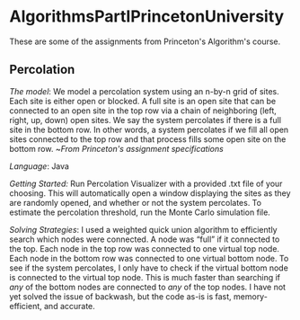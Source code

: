 # AlgorithmsPartIPrincetonUniversity
These are some of the assignments from Princeton's Algorithm's course. 

## Percolation ## 

_The model_: We model a percolation system using an n-by-n grid of sites. Each site is either open or blocked. A full site is an open site that can be connected to an open site in the top row via a chain of neighboring (left, right, up, down) open sites. We say the system percolates if there is a full site in the bottom row. In other words, a system percolates if we fill all open sites connected to the top row and that process fills some open site on the bottom row. 
~_From Princeton's assignment specifications_

_Language_: Java

_Getting Started:_ Run Percolation Visualizer with a provided .txt file of your choosing. This will automatically open a window displaying the sites as they are randomly opened, and whether or not the system percolates. To estimate the percolation threshold, run the Monte Carlo simulation file.

_Solving Strategies_: I used a weighted quick union algorithm to efficiently search which nodes were connected. A node was “full” if it connected to the top. Each node in the top row was connected to one virtual top node. Each node in the bottom row was connected to one virtual bottom node. To see if the system percolates, I only have to check if the virtual bottom node is connected to the virtual top node. This is much faster than searching if _any_ of the bottom nodes are connected to _any_ of the top nodes. I have not yet solved the issue of backwash, but the code as-is is fast, memory-efficient, and accurate. 
